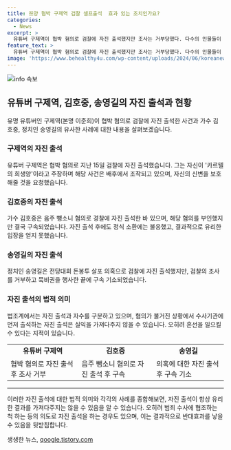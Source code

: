 ```yaml
---
title: 쯔양 협박 구제역 검찰 셀프출석  효과 있는 조치인가요?
categories:
  - News
excerpt: >
  유튜버 구제역이 협박 혐의로 검찰에 자진 출석했지만 조사는 거부당했다. 다수의 인물들이 자진 출석하며 결백을 주장하고 있지만, 이는 피의자에게 유리한 결과를 가져오지 않는다는 지적이 나왔다. 또한, 혐의가 불거진 상황에서의 자진 출석은 혼란을 야기할 수 있다는 우려가 제기되고 있다. 이러한 상황 속에서 검찰은 엄정 대응을 약속하며 수사를 진행할 예정이다.
feature_text: >
  유튜버 구제역이 협박 혐의로 검찰에 자진 출석했지만 조사는 거부당했다. 다수의 인물들이 자진 출석하며 결백을 주장하고 있지만, 이는 피의자에게 유리한 결과를 가져오지 않는다는 지적이 나왔다. 또한, 혐의가 불거진 상황에서의 자진 출석은 혼란을 야기할 수 있다는 우려가 제기되고 있다. 이러한 상황 속에서 검찰은 엄정 대응을 약속하며 수사를 진행할 예정이다.
image: 'https://www.behealthy4u.com/wp-content/uploads/2024/06/koreanews.jpg'
---
```


<p><img src="https://www.behealthy4u.com/wp-content/uploads/2024/06/koreanews.jpg" alt="info 속보" /></p>

<h2 data-ke-size="size26">유튜버 구제역, 김호중, 송영길의 자진 출석과 현황</h2>

<p data-ke-size="size16">유명 유튜버인 구제역(본명 이준희)이 협박 혐의로 검찰에 자진 출석한 사건과 가수 김호중, 정치인 송영길의 유사한 사례에 대한 내용을 살펴보겠습니다.</p>

<h3>구제역의 자진 출석</h3>

<p data-ke-size="size16">유튜버 구제역은 협박 혐의로 지난 15일 검찰에 자진 출석했습니다. 그는 자신이 '카르텔의 희생양'이라고 주장하며 해당 사건은 배후에서 조작되고 있으며, 자신의 신변을 보호해줄 것을 요청했습니다.</p>

<h3>김호중의 자진 출석</h3>

<p data-ke-size="size16">가수 김호중은 음주 뺑소니 혐의로 경찰에 자진 출석한 바 있으며, 해당 혐의를 부인했지만 결국 구속되었습니다. 자진 출석 후에도 정식 소환에는 불응했고, 결과적으로 유리한 입장을 얻지 못했습니다.</p>

<h3>송영길의 자진 출석</h3>

<p data-ke-size="size16">정치인 송영길은 전당대회 돈봉투 살포 의혹으로 검찰에 자진 출석했지만, 검찰의 조사를 거부하고 묵비권을 행사한 끝에 구속 기소되었습니다.</p>

<h3>자진 출석의 법적 의미</h3>

<p data-ke-size="size16">법조계에서는 자진 출석과 자수를 구분하고 있으며, 혐의가 불거진 상황에서 수사기관에 먼저 출석하는 자진 출석은 실익을 가져다주지 않을 수 있습니다. 오히려 혼선을 일으킬 수 있다는 지적이 있습니다.</p>

<table>
  <tr>
    <td style="text-align: center; height: 17px;"><b>유튜버 구제역</b></td>
    <td style="text-align: center; height: 17px;"><b>김호중</b></td>
    <td style="text-align: center; height: 17px;"><b>송영길</b></td>
  </tr>
  <tr>
    <td>협박 혐의로 자진 출석 후 조사 거부</td>
    <td>음주 뺑소니 혐의로 자진 출석 후 구속</td>
    <td>의혹에 대한 자진 출석 후 구속 기소</td>
  </tr>
</table>

<hr>

<p data-ke-size="size16">이러한 자진 출석에 대한 법적 의미와 각각의 사례를 종합해보면, 자진 출석이 항상 유리한 결과를 가져다주지는 않을 수 있음을 알 수 있습니다. 오히려 범죄 수사에 협조하는 척 하는 등의 의도로 자진 출석을 하는 경우도 있으며, 이는 결과적으로 반대효과를 낳을 수 있음을 뒷받침합니다.</p>
생생한 뉴스, <a href="https://qoogle.tistory.com" rel="dofollow">qoogle.tistory.com</a>


